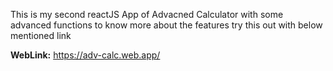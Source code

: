 This is my second reactJS App of Advacned Calculator with some advanced functions to know more about the features try this out with below mentioned link

**WebLink:**
https://adv-calc.web.app/
